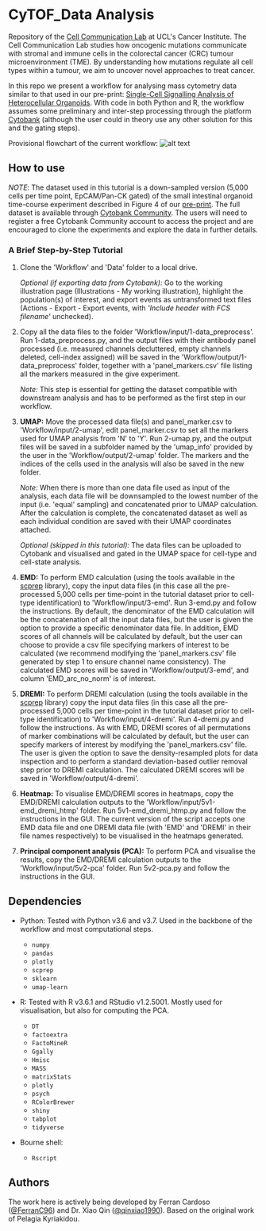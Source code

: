 # CyTOF_Data Analysis

Repository of the [Cell Communication Lab](http://tape-lab.com/) at UCL's Cancer Institute. The Cell Communication Lab studies how oncogenic mutations communicate with stromal and immune cells in the colorectal cancer (CRC) tumour microenvironment (TME). By understanding how mutations regulate all cell types within a tumour, we aim to uncover novel approaches to treat cancer.

In this repo we present a workflow for analysing mass cytometry data similar to that used in our pre-print: [Single-Cell Signalling Analysis of Heterocellular Organoids](https://www.biorxiv.org/content/10.1101/659896v2). With code in both Python and R, the workflow assumes some preliminary and inter-step processing through the platform [Cytobank](https://cytobank.org/) (although the user could in theory use any other solution for this and the gating steps).

Provisional flowchart of the current workflow:
![alt text][Overview]

[Overview]: https://github.com/TAPE-Lab/CyTOF_DataAnalysis/blob/master/figs/provisional_Flowchart.png "Overview of cell identification"

## How to use

*NOTE*: The dataset used in this tutorial is a down-sampled version (5,000 cells per time point, EpCAM/Pan-CK gated) of the small intestinal organoid time-course experiment described in Figure 4 of our [pre-print](https://www.biorxiv.org/content/10.1101/659896v2). The full dataset is available through [Cytobank Community](https://community.cytobank.org/cytobank/experiments/81059). The users will need to register a free Cytobank Community account to access the project and are encouraged to clone the experiments and explore the data in further details.

### A Brief Step-by-Step Tutorial

1. Clone the 'Workflow' and 'Data' folder to a local drive.

   *Optional (if exporting data from Cytobank):* Go to the working illustration page (Illustrations - My working illustration), highlight the population(s) of interest, and export events as untransformed text files (Actions - Export - Export events, with *'Include header with FCS filename'* unchecked).

2. Copy all the data files to the folder 'Workflow/input/1-data_preprocess'. Run 1-data_preprocess.py, and the output files with their antibody panel processed (i.e. measured channels decluttered, empty channels deleted, cell-index assigned) will be saved in the 'Workflow/output/1-data_preprocess' folder, together with a 'panel_markers.csv' file listing all the markers measured in the give experiment.

    *Note:* This step is essential for getting the dataset compatible with downstream analysis and has to be performed as the first step in our workflow.

3. **UMAP:** Move the processed data file(s) and panel_marker.csv to 'Workflow/input/2-umap', edit panel_marker.csv to set all the markers used for UMAP analysis from 'N' to 'Y'. Run 2-umap.py, and the output files will be saved in a subfolder named by the 'umap_info' provided by the user in the 'Workflow/output/2-umap' folder. The markers and the indices of the cells used in the analysis will also be saved in the new folder.

   *Note:* When there is more than one data file used as input of the analysis, each data file will be downsampled to the lowest number of the input (i.e. 'equal' sampling) and concatenated prior to UMAP calculation. After the calculation is complete, the concatenated dataset as well as each individual condition are saved with their UMAP coordinates attached.

   *Optional (skipped in this tutorial):* The data files can be uploaded to Cytobank and visualised and gated in the UMAP space for cell-type and cell-state analysis.

4. **EMD:** To perform EMD calculation (using the tools available in the [scprep](https://github.com/KrishnaswamyLab/scprep) library), copy the input data files (in this case all the pre-processed 5,000 cells per time-point in the tutorial dataset prior to cell-type identification) to 'Workflow/input/3-emd'. Run 3-emd.py and follow the instructions. By default, the denominator of the EMD calculation will be the concatenation of all the input data files, but the user is given the option to provide a specific denominator data file. In addition, EMD scores of all channels will be calculated by default, but the user can choose to provide a csv file specifying markers of interest to be calculated (we recommend modifying the 'panel_markers.csv' file generated by step 1 to ensure channel name consistency). The calculated EMD scores will be saved in 'Workflow/output/3-emd', and column 'EMD_arc_no_norm' is of interest.

5. **DREMI:** To perform DREMI calculation (using the tools available in the [scprep](https://github.com/KrishnaswamyLab/scprep) library) copy the input data files (in this case all the pre-processed 5,000 cells per time-point in the tutorial dataset prior to cell-type identification) to 'Workflow/input/4-dremi'. Run 4-dremi.py and follow the instructions. As with EMD, DREMI scores of all permutations of marker combinations will be calculated by default, but the user can specify markers of interest by modifying the 'panel_markers.csv' file. The user is given the option to save the density-resampled plots for data inspection and to perform a standard deviation-based outlier removal step prior to DREMI calculation. The calculated DREMI scores will be saved in 'Workflow/output/4-dremi'.

6. **Heatmap:** To visualise EMD/DREMI scores in heatmaps, copy the EMD/DREMI calculation outputs to the 'Workflow/input/5v1-emd_dremi_htmp' folder. Run 5v1-emd_dremi_htmp.py and follow the instructions in the GUI. The current version of the script accepts one EMD data file and one DREMI data file (with 'EMD' and 'DREMI' in their file names respectively) to be visualised in the heatmaps generated.

7. **Principal component analysis (PCA):** To perform PCA and visualise the results, copy the EMD/DREMI calculation outputs to the 'Workflow/input/5v2-pca' folder. Run 5v2-pca.py and follow the instructions in the GUI.

## Dependencies

* Python: Tested with Python v3.6 and v3.7. Used in the backbone of the workflow and most computational steps.
    * `numpy`
    * `pandas`
    * `plotly`
    * `scprep`
    * `sklearn`
    * `umap-learn`

* R: Tested with R v3.6.1 and RStudio v1.2.5001. Mostly used for visualisation, but also for computing the PCA.
    * `DT`
    * `factoextra`
    * `FactoMineR`
    * `Ggally`
    * `Hmisc`
    * `MASS`
    * `matrixStats`
    * `plotly`
    * `psych`
    * `RColorBrewer`
    * `shiny`
    * `tabplot`
    * `tidyverse`

* Bourne shell:
    * `Rscript`

## Authors

The work here is actively being developed by Ferran Cardoso ([@FerranC96](https://github.com/FerranC96)) and Dr. Xiao Qin ([@qinxiao1990](https://github.com/qinxiao1990)). Based on the original work of Pelagia Kyriakidou.
